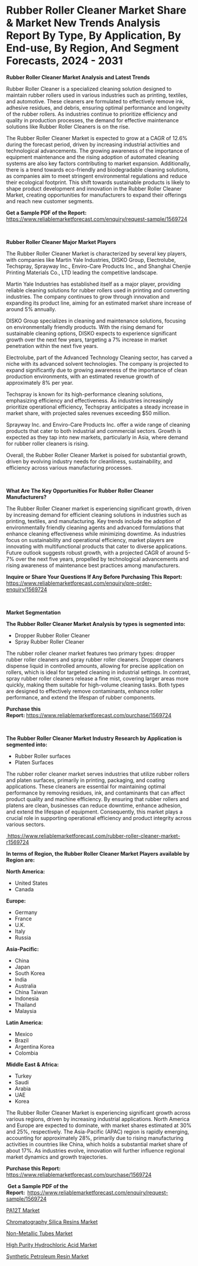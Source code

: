 <p><h1>Rubber Roller Cleaner Market Share & Market New Trends Analysis Report By Type, By Application, By End-use, By Region, And Segment Forecasts, 2024 - 2031</h1></p><p><strong>Rubber Roller Cleaner Market Analysis and Latest Trends</strong></p>
<p><p>Rubber Roller Cleaner is a specialized cleaning solution designed to maintain rubber rollers used in various industries such as printing, textiles, and automotive. These cleaners are formulated to effectively remove ink, adhesive residues, and debris, ensuring optimal performance and longevity of the rubber rollers. As industries continue to prioritize efficiency and quality in production processes, the demand for effective maintenance solutions like Rubber Roller Cleaners is on the rise.</p><p>The Rubber Roller Cleaner Market is expected to grow at a CAGR of 12.6% during the forecast period, driven by increasing industrial activities and technological advancements. The growing awareness of the importance of equipment maintenance and the rising adoption of automated cleaning systems are also key factors contributing to market expansion. Additionally, there is a trend towards eco-friendly and biodegradable cleaning solutions, as companies aim to meet stringent environmental regulations and reduce their ecological footprint. This shift towards sustainable products is likely to shape product development and innovation in the Rubber Roller Cleaner Market, creating opportunities for manufacturers to expand their offerings and reach new customer segments.</p></p>
<p><strong>Get a Sample PDF of the Report:&nbsp;</strong> <a href="https://www.reliablemarketforecast.com/enquiry/request-sample/1569724?utm_campaign=1742&utm_medium=2&utm_source=Github&utm_content=ia&utm_term=14102024&utm_id=rubber-roller-cleaner">https://www.reliablemarketforecast.com/enquiry/request-sample/1569724</a></p>
<p>&nbsp;</p>
<p><strong>Rubber Roller Cleaner Major Market Players</strong></p>
<p><p>The Rubber Roller Cleaner Market is characterized by several key players, with companies like Martin Yale Industries, DISKO Group, Electrolube, Techspray, Sprayway Inc., Enviro-Care Products Inc., and Shanghai Chenjie Printing Materials Co., LTD leading the competitive landscape. </p><p>Martin Yale Industries has established itself as a major player, providing reliable cleaning solutions for rubber rollers used in printing and converting industries. The company continues to grow through innovation and expanding its product line, aiming for an estimated market share increase of around 5% annually.</p><p>DISKO Group specializes in cleaning and maintenance solutions, focusing on environmentally friendly products. With the rising demand for sustainable cleaning options, DISKO expects to experience significant growth over the next few years, targeting a 7% increase in market penetration within the next five years.</p><p>Electrolube, part of the Advanced Technology Cleaning sector, has carved a niche with its advanced solvent technologies. The company is projected to expand significantly due to growing awareness of the importance of clean production environments, with an estimated revenue growth of approximately 8% per year.</p><p>Techspray is known for its high-performance cleaning solutions, emphasizing efficiency and effectiveness. As industries increasingly prioritize operational efficiency, Techspray anticipates a steady increase in market share, with projected sales revenues exceeding $50 million.</p><p>Sprayway Inc. and Enviro-Care Products Inc. offer a wide range of cleaning products that cater to both industrial and commercial sectors. Growth is expected as they tap into new markets, particularly in Asia, where demand for rubber roller cleaners is rising.</p><p>Overall, the Rubber Roller Cleaner Market is poised for substantial growth, driven by evolving industry needs for cleanliness, sustainability, and efficiency across various manufacturing processes.</p></p>
<p>&nbsp;</p>
<p><strong>What Are The Key Opportunities For Rubber Roller Cleaner Manufacturers?</strong></p>
<p><p>The Rubber Roller Cleaner market is experiencing significant growth, driven by increasing demand for efficient cleaning solutions in industries such as printing, textiles, and manufacturing. Key trends include the adoption of environmentally friendly cleaning agents and advanced formulations that enhance cleaning effectiveness while minimizing downtime. As industries focus on sustainability and operational efficiency, market players are innovating with multifunctional products that cater to diverse applications. Future outlook suggests robust growth, with a projected CAGR of around 5-7% over the next five years, propelled by technological advancements and rising awareness of maintenance best practices among manufacturers.</p></p>
<p><strong>Inquire or Share Your Questions If Any Before Purchasing This Report:</strong> <a href="https://www.reliablemarketforecast.com/enquiry/pre-order-enquiry/1569724?utm_campaign=1742&utm_medium=2&utm_source=Github&utm_content=ia&utm_term=14102024&utm_id=rubber-roller-cleaner">https://www.reliablemarketforecast.com/enquiry/pre-order-enquiry/1569724</a></p>
<p>&nbsp;</p>
<p><strong>Market Segmentation</strong></p>
<p><strong>The Rubber Roller Cleaner Market Analysis by types is segmented into:</strong></p>
<p><ul><li>Dropper Rubber Roller Cleaner</li><li>Spray Rubber Roller Cleaner</li></ul></p>
<p><p>The rubber roller cleaner market features two primary types: dropper rubber roller cleaners and spray rubber roller cleaners. Dropper cleaners dispense liquid in controlled amounts, allowing for precise application on rollers, which is ideal for targeted cleaning in industrial settings. In contrast, spray rubber roller cleaners release a fine mist, covering larger areas more quickly, making them suitable for high-volume cleaning tasks. Both types are designed to effectively remove contaminants, enhance roller performance, and extend the lifespan of rubber components.</p></p>
<p><strong>Purchase this Report:&nbsp;</strong><a href="https://www.reliablemarketforecast.com/purchase/1569724?utm_campaign=1742&utm_medium=2&utm_source=Github&utm_content=ia&utm_term=14102024&utm_id=rubber-roller-cleaner">https://www.reliablemarketforecast.com/purchase/1569724</a></p>
<p>&nbsp;</p>
<p><strong>The Rubber Roller Cleaner Market Industry Research by Application is segmented into:</strong></p>
<p><ul><li>Rubber Roller surfaces</li><li>Platen Surfaces</li></ul></p>
<p><p>The rubber roller cleaner market serves industries that utilize rubber rollers and platen surfaces, primarily in printing, packaging, and coating applications. These cleaners are essential for maintaining optimal performance by removing residues, ink, and contaminants that can affect product quality and machine efficiency. By ensuring that rubber rollers and platens are clean, businesses can reduce downtime, enhance adhesion, and extend the lifespan of equipment. Consequently, this market plays a crucial role in supporting operational efficiency and product integrity across various sectors.</p></p>
<p><a href="https://www.reliablemarketforecast.com/rubber-roller-cleaner-market-r1569724?utm_campaign=1742&utm_medium=2&utm_source=Github&utm_content=ia&utm_term=14102024&utm_id=rubber-roller-cleaner">&nbsp;https://www.reliablemarketforecast.com/rubber-roller-cleaner-market-r1569724</a></p>
<p><strong>In terms of Region, the Rubber Roller Cleaner Market Players available by Region are:</strong></p>
<p>
    <p> <strong> North America: </strong>
        <ul>
            <li>United States</li>
            <li>Canada</li>
        </ul>
        </p> 
    <p> <strong> Europe: </strong>
        <ul>
            <li>Germany</li>
            <li>France</li>
            <li>U.K.</li>
            <li>Italy</li>
            <li>Russia</li>
        </ul>
        </p> 
    <p> <strong> Asia-Pacific: </strong>
        <ul>
            <li>China</li>
            <li>Japan</li>
            <li>South Korea</li>
            <li>India</li>
            <li>Australia</li>
            <li>China Taiwan</li>
            <li>Indonesia</li>
            <li>Thailand</li>
            <li>Malaysia</li>
        </ul>
        </p> 
    <p> <strong> Latin America: </strong>
        <ul>
            <li>Mexico</li>
            <li>Brazil</li>
            <li>Argentina Korea</li>
            <li>Colombia</li>
        </ul>
        </p> 
    <p> <strong> Middle East & Africa: </strong>
        <ul>
            <li>Turkey</li>
            <li>Saudi</li>
            <li>Arabia</li>
            <li>UAE</li>
            <li>Korea</li>
        </ul>
    </p>
    </p>
<p><p>The Rubber Roller Cleaner Market is experiencing significant growth across various regions, driven by increasing industrial applications. North America and Europe are expected to dominate, with market shares estimated at 30% and 25%, respectively. The Asia-Pacific (APAC) region is rapidly emerging, accounting for approximately 28%, primarily due to rising manufacturing activities in countries like China, which holds a substantial market share of about 17%. As industries evolve, innovation will further influence regional market dynamics and growth trajectories.</p></p>
<p><strong>Purchase this Report: </strong><a href="https://www.reliablemarketforecast.com/purchase/1569724?utm_campaign=1742&utm_medium=2&utm_source=Github&utm_content=ia&utm_term=14102024&utm_id=rubber-roller-cleaner">https://www.reliablemarketforecast.com/purchase/1569724</a></p>
<p>&nbsp;<strong>Get a Sample PDF of the Report:&nbsp;&nbsp;</strong><a href="https://www.reliablemarketforecast.com/enquiry/request-sample/1569724?utm_campaign=1742&utm_medium=2&utm_source=Github&utm_content=ia&utm_term=14102024&utm_id=rubber-roller-cleaner">https://www.reliablemarketforecast.com/enquiry/request-sample/1569724</a></p>
<p><strong></strong></p>
<p><p><a href="https://www.linkedin.com/pulse/pa12t-market-emerging-trends-future-prospects-period-from-2024-68xlc?trk=public_post_embed_feed-article-content&utm_campaign=1742&utm_medium=2&utm_source=Github&utm_content=ia&utm_term=14102024&utm_id=rubber-roller-cleaner">PA12T Market</a></p><p><a href="https://www.linkedin.com/pulse/chromatography-silica-resins-market-outlook-forecast-from-2024-pmrac?trk=public_post_embed_feed-article-content&utm_campaign=1742&utm_medium=2&utm_source=Github&utm_content=ia&utm_term=14102024&utm_id=rubber-roller-cleaner">Chromatography Silica Resins Market</a></p><p><a href="https://www.linkedin.com/pulse/non-metallic-tubes-market-size-type-petubespvctubesfrptubesothers-3iegc?trk=public_post_embed_feed-article-content&utm_campaign=1742&utm_medium=2&utm_source=Github&utm_content=ia&utm_term=14102024&utm_id=rubber-roller-cleaner">Non-Metallic Tubes Market</a></p><p><a href="https://www.linkedin.com/pulse/high-purity-hydrochloric-acid-market-industry-trends-forecast-t0pdc?trk=public_post_embed_feed-article-content&utm_campaign=1742&utm_medium=2&utm_source=Github&utm_content=ia&utm_term=14102024&utm_id=rubber-roller-cleaner">High Purity Hydrochloric Acid Market</a></p><p><a href="https://www.linkedin.com/pulse/synthetic-petroleum-resin-value-chain-analysis-from-raw-materials-klkhc?trk=public_post_embed_feed-article-content&utm_campaign=1742&utm_medium=2&utm_source=Github&utm_content=ia&utm_term=14102024&utm_id=rubber-roller-cleaner">Synthetic Petroleum Resin Market</a></p></p>